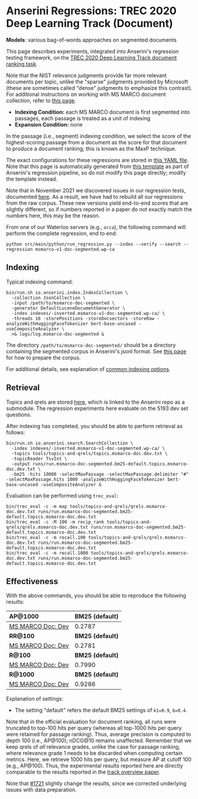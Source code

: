 # Anserini Regressions: TREC 2020 Deep Learning Track (Document)

**Models**: various bag-of-words approaches on segmented documents

This page describes experiments, integrated into Anserini's regression testing framework, on the [TREC 2020 Deep Learning Track document ranking task](https://trec.nist.gov/data/deep2020.html).

Note that the NIST relevance judgments provide far more relevant documents per topic, unlike the "sparse" judgments provided by Microsoft (these are sometimes called "dense" judgments to emphasize this contrast).
For additional instructions on working with MS MARCO document collection, refer to [this page](../../docs/experiments-msmarco-doc.md).

+ **Indexing Condition:** each MS MARCO document is first segmented into passages, each passage is treated as a unit of indexing
+ **Expansion Condition:** none

In the passage (i.e., segment) indexing condition, we select the score of the highest-scoring passage from a document as the score for that document to produce a document ranking; this is known as the MaxP technique.

The exact configurations for these regressions are stored in [this YAML file](../../src/main/resources/regression/msmarco-v1-doc-segmented.wp-ca.yaml).
Note that this page is automatically generated from [this template](../../src/main/resources/docgen/templates/msmarco-v1-doc-segmented.wp-ca.template) as part of Anserini's regression pipeline, so do not modify this page directly; modify the template instead.

Note that in November 2021 we discovered issues in our regression tests, documented [here](../../docs/experiments-msmarco-doc-doc2query-details.md).
As a result, we have had to rebuild all our regressions from the raw corpus.
These new versions yield end-to-end scores that are slightly different, so if numbers reported in a paper do not exactly match the numbers here, this may be the reason.

From one of our Waterloo servers (e.g., `orca`), the following command will perform the complete regression, end to end:

```
python src/main/python/run_regression.py --index --verify --search --regression msmarco-v1-doc-segmented.wp-ca
```

## Indexing

Typical indexing command:

```
bin/run.sh io.anserini.index.IndexCollection \
  -collection JsonCollection \
  -input /path/to/msmarco-doc-segmented \
  -generator DefaultLuceneDocumentGenerator \
  -index indexes/-inverted.msmarco-v1-doc-segmented.wp-ca/ \
  -threads 16 -storePositions -storeDocvectors -storeRaw -analyzeWithHuggingFaceTokenizer bert-base-uncased -useCompositeAnalyzer \
  >& logs/log.msmarco-doc-segmented &
```

The directory `/path/to/msmarco-doc-segmented/` should be a directory containing the segmented corpus in Anserini's jsonl format.
See [this page](../../docs/experiments-msmarco-doc-doc2query-details.md) for how to prepare the corpus.

For additional details, see explanation of [common indexing options](../../docs/common-indexing-options.md).

## Retrieval

Topics and qrels are stored [here](https://github.com/castorini/anserini-tools/tree/master/topics-and-qrels), which is linked to the Anserini repo as a submodule.
The regression experiments here evaluate on the 5193 dev set questions.

After indexing has completed, you should be able to perform retrieval as follows:

```
bin/run.sh io.anserini.search.SearchCollection \
  -index indexes/-inverted.msmarco-v1-doc-segmented.wp-ca/ \
  -topics tools/topics-and-qrels/topics.msmarco-doc.dev.txt \
  -topicReader TsvInt \
  -output runs/run.msmarco-doc-segmented.bm25-default.topics.msmarco-doc.dev.txt \
  -bm25 -hits 10000 -selectMaxPassage -selectMaxPassage.delimiter "#" -selectMaxPassage.hits 1000 -analyzeWithHuggingFaceTokenizer bert-base-uncased -useCompositeAnalyzer &
```

Evaluation can be performed using `trec_eval`:

```
bin/trec_eval -c -m map tools/topics-and-qrels/qrels.msmarco-doc.dev.txt runs/run.msmarco-doc-segmented.bm25-default.topics.msmarco-doc.dev.txt
bin/trec_eval -c -M 100 -m recip_rank tools/topics-and-qrels/qrels.msmarco-doc.dev.txt runs/run.msmarco-doc-segmented.bm25-default.topics.msmarco-doc.dev.txt
bin/trec_eval -c -m recall.100 tools/topics-and-qrels/qrels.msmarco-doc.dev.txt runs/run.msmarco-doc-segmented.bm25-default.topics.msmarco-doc.dev.txt
bin/trec_eval -c -m recall.1000 tools/topics-and-qrels/qrels.msmarco-doc.dev.txt runs/run.msmarco-doc-segmented.bm25-default.topics.msmarco-doc.dev.txt
```

## Effectiveness

With the above commands, you should be able to reproduce the following results:

| **AP@1000**                                                                                                  | **BM25 (default)**|
|:-------------------------------------------------------------------------------------------------------------|-----------|
| [MS MARCO Doc: Dev](https://github.com/microsoft/MSMARCO-Document-Ranking)                                   | 0.2787    |
| **RR@100**                                                                                                   | **BM25 (default)**|
| [MS MARCO Doc: Dev](https://github.com/microsoft/MSMARCO-Document-Ranking)                                   | 0.2781    |
| **R@100**                                                                                                    | **BM25 (default)**|
| [MS MARCO Doc: Dev](https://github.com/microsoft/MSMARCO-Document-Ranking)                                   | 0.7990    |
| **R@1000**                                                                                                   | **BM25 (default)**|
| [MS MARCO Doc: Dev](https://github.com/microsoft/MSMARCO-Document-Ranking)                                   | 0.9286    |

Explanation of settings:

+ The setting "default" refers the default BM25 settings of `k1=0.9`, `b=0.4`.

Note that in the official evaluation for document ranking, all runs were truncated to top-100 hits per query (whereas all top-1000 hits per query were retained for passage ranking).
Thus, average precision is computed to depth 100 (i.e., AP@100); nDCG@10 remains unaffected.
Remember that we keep qrels of _all_ relevance grades, unlike the case for passage ranking, where relevance grade 1 needs to be discarded when computing certain metrics.
Here, we retrieve 1000 hits per query, but measure AP at cutoff 100 (e.g., AP@100).
Thus, the experimental results reported here are directly comparable to the results reported in the [track overview paper](https://arxiv.org/abs/2102.07662).

Note that [#1721](https://github.com/castorini/anserini/issues/1721) slightly change the results, since we corrected underlying issues with data preparation.
